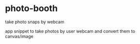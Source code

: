 # photo-booth
take photo snaps by webcam

app snippet to take photos by user webcam and convert them to canvas/image
